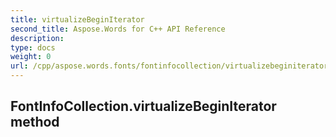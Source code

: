 ```yaml
---
title: virtualizeBeginIterator
second_title: Aspose.Words for C++ API Reference
description: 
type: docs
weight: 0
url: /cpp/aspose.words.fonts/fontinfocollection/virtualizebeginiterator/
---
```

## FontInfoCollection.virtualizeBeginIterator method




